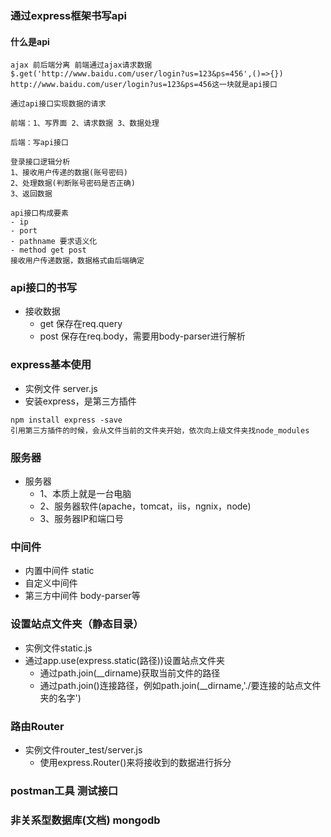 ### 通过express框架书写api
#### 什么是api
    ajax 前后端分离 前端通过ajax请求数据
    $.get('http://www.baidu.com/user/login?us=123&ps=456',()=>{})
    http://www.baidu.com/user/login?us=123&ps=456这一块就是api接口

    通过api接口实现数据的请求

    前端：1、写界面 2、请求数据 3、数据处理

    后端：写api接口

    登录接口逻辑分析
    1、接收用户传递的数据(账号密码)
    2、处理数据(判断账号密码是否正确)
    3、返回数据

    api接口构成要素
    - ip
    - port
    - pathname 要求语义化
    - method get post
    接收用户传递数据，数据格式由后端确定
### api接口的书写
+ 接收数据
    - get 保存在req.query
    - post 保存在req.body，需要用body-parser进行解析
### express基本使用
- 实例文件 server.js
- 安装express，是第三方插件
```
npm install express -save
引用第三方插件的时候，会从文件当前的文件夹开始，依次向上级文件夹找node_modules
```
### 服务器
- 服务器
    - 1、本质上就是一台电脑
    - 2、服务器软件(apache，tomcat，iis，ngnix，node)
    - 3、服务器IP和端口号
### 中间件 
+ 内置中间件 static
+ 自定义中间件
+ 第三方中间件 body-parser等
### 设置站点文件夹（静态目录）
+ 实例文件static.js
+ 通过app.use(express.static(路径))设置站点文件夹
    - 通过path.join(__dirname)获取当前文件的路径
    - 通过path.join()连接路径，例如path.join(__dirname,'./要连接的站点文件夹的名字')
### 路由Router
+ 实例文件router_test/server.js
    - 使用express.Router()来将接收到的数据进行拆分
### postman工具 测试接口
### 非关系型数据库(文档) mongodb